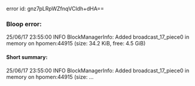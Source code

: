 error id: gnz7pLRpWZfnqVCldh+dHA==
### Bloop error:

25/06/17 23:55:00 INFO BlockManagerInfo: Added broadcast_17_piece0 in memory on hpomen:44915 (size: 34.2 KiB, free: 4.5 GiB)
#### Short summary: 

25/06/17 23:55:00 INFO BlockManagerInfo: Added broadcast_17_piece0 in memory on hpomen:44915 (size: ...